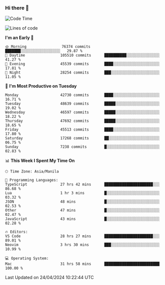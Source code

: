 ### Hi there 👋

<!--START_SECTION:waka-->
![Code Time](http://img.shields.io/badge/Code%20Time-5%2C085%20hrs%2014%20mins-blue)

![Lines of code](https://img.shields.io/badge/From%20Hello%20World%20I%27ve%20Written-114.3%20million%20lines%20of%20code-blue)

**I'm an Early 🐤** 

```text
🌞 Morning                76374 commits       ███████░░░░░░░░░░░░░░░░░░   29.87 % 
🌆 Daytime                105510 commits      ██████████░░░░░░░░░░░░░░░   41.27 % 
🌃 Evening                45539 commits       ████░░░░░░░░░░░░░░░░░░░░░   17.81 % 
🌙 Night                  28254 commits       ███░░░░░░░░░░░░░░░░░░░░░░   11.05 % 
```
📅 **I'm Most Productive on Tuesday** 

```text
Monday                   42730 commits       ████░░░░░░░░░░░░░░░░░░░░░   16.71 % 
Tuesday                  48639 commits       █████░░░░░░░░░░░░░░░░░░░░   19.02 % 
Wednesday                46597 commits       █████░░░░░░░░░░░░░░░░░░░░   18.22 % 
Thursday                 47692 commits       █████░░░░░░░░░░░░░░░░░░░░   18.65 % 
Friday                   45513 commits       ████░░░░░░░░░░░░░░░░░░░░░   17.80 % 
Saturday                 17268 commits       ██░░░░░░░░░░░░░░░░░░░░░░░   06.75 % 
Sunday                   7238 commits        █░░░░░░░░░░░░░░░░░░░░░░░░   02.83 % 
```


📊 **This Week I Spent My Time On** 

```text
🕑︎ Time Zone: Asia/Manila

💬 Programming Languages: 
TypeScript               27 hrs 42 mins      ██████████████████████░░░   86.68 % 
Lua                      1 hr 3 mins         █░░░░░░░░░░░░░░░░░░░░░░░░   03.32 % 
JSON                     48 mins             █░░░░░░░░░░░░░░░░░░░░░░░░   02.53 % 
Other                    47 mins             █░░░░░░░░░░░░░░░░░░░░░░░░   02.47 % 
JavaScript               43 mins             █░░░░░░░░░░░░░░░░░░░░░░░░   02.28 % 

🔥 Editors: 
VS Code                  28 hrs 27 mins      ██████████████████████░░░   89.01 % 
Neovim                   3 hrs 30 mins       ███░░░░░░░░░░░░░░░░░░░░░░   10.99 % 

💻 Operating System: 
Mac                      31 hrs 58 mins      █████████████████████████   100.00 % 
```


 Last Updated on 24/04/2024 10:22:44 UTC
<!--END_SECTION:waka-->


<!--
**rad182/rad182** is a ✨ _special_ ✨ repository because its `README.md` (this file) appears on your GitHub profile.

Here are some ideas to get you started:

- 🔭 I’m currently working on ...
- 🌱 I’m currently learning ...
- 👯 I’m looking to collaborate on ...
- 🤔 I’m looking for help with ...
- 💬 Ask me about ...
- 📫 How to reach me: ...
- 😄 Pronouns: ...
- ⚡ Fun fact: ...
-->
